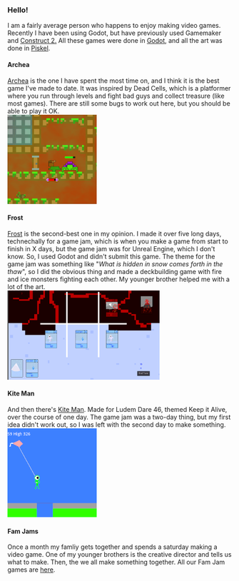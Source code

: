 ### Hello!

I am a fairly average person who happens to enjoy making video games. Recently I have been using Godot, but have previously used Gamemaker and [Construct 2.](https://www.construct.net/en/tutorials/beginners-guide-construct-47) All these games were done in [Godot](https://docs.godotengine.org/en/stable/index.html), and all the art was done in [Piskel](https://www.piskelapp.com).

#### Archea

[Archea][Archea] is the one I have spent the most time on, and I think it is the best game I've made to date. It was inspired by Dead Cells, which is a platformer where you run through levels and fight bad guys and collect treasure (like most games). There are still some bugs to work out here, but you should be able to play it OK.  
![Archea screenshot](Archea_Screenshot.png)

#### Frost

[Frost][Frost] is the second-best one in my opinion. I made it over five long days, technechally for a game jam, which is when you make a game from start to finish in X days, but the game jam was for Unreal Engine, which I don't know. So, I used Godot and didn't submit this game. The theme for the game jam was something like "_What is hidden in snow comes forth in the thaw_", so I did the obvious thing and made a deckbuilding game with fire and ice monsters fighting each other. My younger brother helped me with a lot of the art.  
![Frost screenshot](Frost_Screenshot.png)

#### Kite Man

And then there's [Kite Man][Kite Man]. Made for Ludem Dare 46, themed Keep it Alive, over the course of one day. The game jam was a two-day thing, but my first idea didn't work out, so I was left with the second day to make something.  
![Kite Man screenshot](Kite_Man_Screenshot.png)

#### Fam Jams

Once a month my famliy gets together and spends a saturday making a video game. One of my younger brothers is the creative director and tells us what to make. Then, the we all make something together. All our Fam Jam games are [here][Fam Jam].

[Archea]: https://the-alex-g.github.io/Archea
[Frost]: https://the-alex-g.github.io/Frost
[Kite Man]: https://the-alex-g.github.io/LD46
[Fam Jam]: https://the-g-force.github.io
